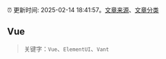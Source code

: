 :alarm_clock: 更新时间: 2025-02-14 18:41:57。[文章来源](/README.md)、[文章分类](/TAGS.md)

## Vue


> 关键字：`Vue`、`ElementUI`、`Vant`



